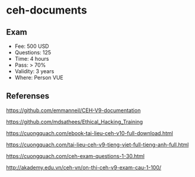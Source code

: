 # ceh-documents

## Exam
- Fee: 500 USD
- Questions: 125
- Time: 4 hours
- Pass: > 70%
- Validity: 3 years
- Where: Person VUE

## Referenses

https://github.com/emmanneil/CEH-V9-documentation

https://github.com/mdsathees/Ethical_Hacking_Training

https://cuongquach.com/ebook-tai-lieu-ceh-v10-full-download.html

https://cuongquach.com/tai-lieu-ceh-v9-tieng-viet-full-tieng-anh-full.html

https://cuongquach.com/ceh-exam-questions-1-30.html

http://akademy.edu.vn/ceh-vn/on-thi-ceh-v9-exam-cau-1-100/
